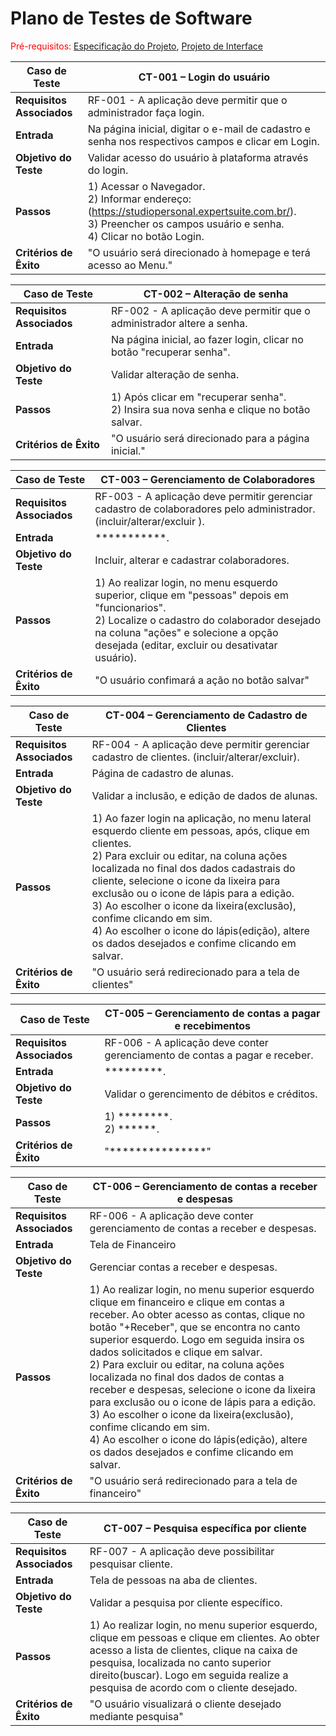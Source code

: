 # Plano de Testes de Software

<span style="color:red">Pré-requisitos: <a href="2-Especificação do Projeto.md"> Especificação do Projeto</a></span>, <a href="3-Projeto de Interface.md"> Projeto de Interface</a>

|Caso de Teste |CT-001 – Login do usuário |
|--------------------|-----------------------------------------------------------------------------------------------------------------------|
|**Requisitos Associados** | RF-001 - A aplicação deve permitir que o administrador faça login.|
|**Entrada** | Na página inicial, digitar o e-mail de cadastro e senha nos respectivos campos e clicar em Login. |
|**Objetivo do Teste** | Validar acesso do usuário à plataforma através do login. |
|**Passos** | 1) Acessar o Navegador. <br>2) Informar endereço: (https://studiopersonal.expertsuite.com.br/). <br>3) Preencher os campos usuário e senha.<br>4) Clicar no botão Login. |
|**Critérios de Êxito** | "O usuário será direcionado à homepage e terá acesso ao Menu." |

|Caso de Teste |CT-002 – Alteração de senha |
|--------------------|-----------------------------------------------------------------------------------------------------------------------|
|**Requisitos Associados** | RF-002 - A aplicação deve permitir que o administrador altere a senha.|
|**Entrada** | Na página inicial, ao fazer login, clicar no botão "recuperar senha". |
|**Objetivo do Teste** | Validar alteração de senha. |
|**Passos** | 1) Após clicar em "recuperar senha". <br>2) Insira sua nova senha e clique no botão salvar.
|**Critérios de Êxito** | "O usuário será direcionado para a página inicial." |

|Caso de Teste |CT-003 – Gerenciamento de Colaboradores |
|--------------------|-----------------------------------------------------------------------------------------------------------------------|
|**Requisitos Associados** | RF-003 - A aplicação deve permitir gerenciar cadastro de colaboradores pelo administrador. (incluir/alterar/excluir ).|
|**Entrada** | ***********. |
|**Objetivo do Teste** | Incluir, alterar e cadastrar colaboradores. |
|**Passos** | 1) Ao realizar login, no menu esquerdo superior, clique em "pessoas" depois em "funcionarios". <br>2) Localize o cadastro do colaborador desejado na coluna "ações" e solecione a opção desejada (editar, excluir ou desativatar usuário).
|**Critérios de Êxito** | "O usuário confimará a ação no botão salvar" |

|Caso de Teste |CT-004 – Gerenciamento de Cadastro de Clientes |
|--------------------|-----------------------------------------------------------------------------------------------------------------------|
|**Requisitos Associados** | RF-004 - A aplicação deve permitir gerenciar cadastro de clientes. (incluir/alterar/excluir).|
|**Entrada** | Página de cadastro de alunas. |
|**Objetivo do Teste** | Validar a inclusão, e edição de dados de alunas.|
|**Passos** | 1) Ao fazer login na aplicação, no menu lateral esquerdo cliente em pessoas, após, clique em clientes. <br>2) Para excluir ou editar, na coluna ações localizada no final dos dados cadastrais do cliente, selecione o icone da lixeira para exclusão ou o icone de lápis para a edição. <br>3) Ao escolher o icone da lixeira(exclusão), confime clicando em sim. <br>4) Ao escolher o icone do lápis(edição), altere os dados desejados e confime clicando em salvar.
|**Critérios de Êxito** | "O usuário será redirecionado para a tela de clientes" |

|Caso de Teste |CT-005 – Gerenciamento de contas a pagar e recebimentos |
|--------------------|-----------------------------------------------------------------------------------------------------------------------|
|**Requisitos Associados** | RF-006 - 	A aplicação deve conter gerenciamento de contas a pagar e receber.|
|**Entrada** | *********. |
|**Objetivo do Teste** | Validar o gerencimento de débitos e créditos. |
|**Passos** | 1) ********. <br>2) ******.
|**Critérios de Êxito** | "***************" |

|Caso de Teste |CT-006 – Gerenciamento de contas a receber e despesas |
|--------------------|-----------------------------------------------------------------------------------------------------------------------|
|**Requisitos Associados** | RF-006 - 	A aplicação deve conter gerenciamento de contas a receber e despesas.|
|**Entrada** | Tela de Financeiro |
|**Objetivo do Teste** | Gerenciar contas a receber e despesas. |
|**Passos** | 1) Ao realizar login, no menu superior esquerdo clique em financeiro e clique em contas a receber. Ao obter acesso as contas, clique no botão "+Receber", que se encontra no canto superior esquerdo. Logo em seguida insira os dados solicitados e clique em salvar. <br>2) Para excluir ou editar, na coluna ações localizada no final dos dados de contas a receber e despesas, selecione o icone da lixeira para exclusão ou o icone de lápis para a edição. <br>3) Ao escolher o icone da lixeira(exclusão), confime clicando em sim. <br>4) Ao escolher o icone do lápis(edição), altere os dados desejados e confime clicando em salvar.
|**Critérios de Êxito** | "O usuário será redirecionado para a tela de financeiro" |

|Caso de Teste |CT-007 – Pesquisa específica por cliente |
|--------------------|-----------------------------------------------------------------------------------------------------------------------|
|**Requisitos Associados** | RF-007 - A aplicação deve possibilitar pesquisar cliente.|
|**Entrada** | Tela de pessoas na aba de clientes. |
|**Objetivo do Teste** | Validar a pesquisa por cliente específico. |
|**Passos** | 1) Ao realizar login, no menu superior esquerdo, clique em pessoas e clique em clientes. Ao obter acesso a lista de clientes, clique na caixa de pesquisa, localizada no canto superior direito(buscar). Logo em seguida realize a pesquisa de acordo com o cliente desejado.
|**Critérios de Êxito** | "O usuário visualizará o cliente desejado mediante pesquisa" |
